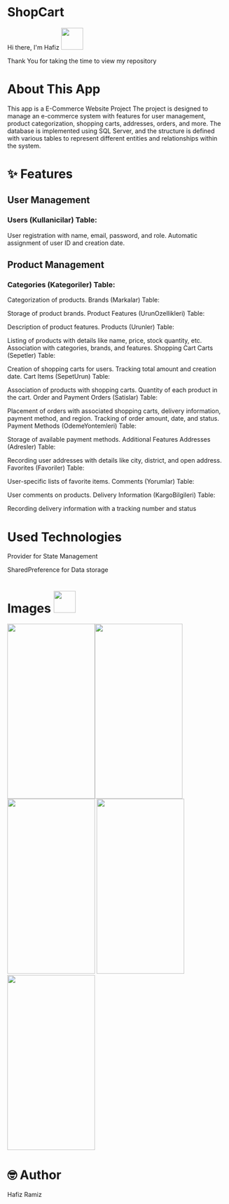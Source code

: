 # ShopCart 
Hi there, I'm Hafiz <img src="https://user-images.githubusercontent.com/102408138/181803992-c16d979a-e758-425b-8561-45bdf4fd04ec.gif" width="50" height="50" />

Thank You for taking the time to view my repository
# About This App
This app is a E-Commerce Website Project
The project is designed to manage an e-commerce system with features for user management, product categorization, shopping carts, addresses, orders, and more. The database is implemented using SQL Server, and the structure is defined with various tables to represent different entities and relationships within the system.

# ✨ Features

## User Management
### Users (Kullanicilar) Table:
User registration with name, email, password, and role.
Automatic assignment of user ID and creation date.
## Product Management
### Categories (Kategoriler) Table:
Categorization of products.
Brands (Markalar) Table:

Storage of product brands.
Product Features (UrunOzellikleri) Table:

Description of product features.
Products (Urunler) Table:

Listing of products with details like name, price, stock quantity, etc.
Association with categories, brands, and features.
Shopping Cart
Carts (Sepetler) Table:

Creation of shopping carts for users.
Tracking total amount and creation date.
Cart Items (SepetUrun) Table:

Association of products with shopping carts.
Quantity of each product in the cart.
Order and Payment
Orders (Satislar) Table:

Placement of orders with associated shopping carts, delivery information, payment method, and region.
Tracking of order amount, date, and status.
Payment Methods (OdemeYontemleri) Table:

Storage of available payment methods.
Additional Features
Addresses (Adresler) Table:

Recording user addresses with details like city, district, and open address.
Favorites (Favoriler) Table:

User-specific lists of favorite items.
Comments (Yorumlar) Table:

User comments on products.
Delivery Information (KargoBilgileri) Table:

Recording delivery information with a tracking number and status
# Used Technologies

Provider for State Management

SharedPreference for Data storage

# Images <img src="https://user-images.githubusercontent.com/102408138/181803745-a7421993-ec40-4ac6-bc71-9f7cf25dbb4d.gif" width="50" height="50" />
<img src="https://user-images.githubusercontent.com/102408138/181799966-0a7d0ca3-ca76-4235-bdc1-d2ff5c31ef7f.jpg" width="200" height="400" /><img src="https://user-images.githubusercontent.com/102408138/181801178-6c3698dc-57d6-4d5a-bd6f-6f7c7b846788.jpg"  width="200" height="400" />
<img src="https://user-images.githubusercontent.com/102408138/181802181-17ccb66d-1867-420c-9014-cceb046e0695.jpg" width="200" height="400" />
<img src="https://user-images.githubusercontent.com/102408138/181802926-3097865b-d0ae-49c4-96f5-fbcafcd402f1.jpg" width="200" height="400" />
<img src="https://user-images.githubusercontent.com/102408138/181803085-d2d9c699-e950-48aa-8131-886b5e0fbd4f.jpg" width="200" height="400" />

# 🤓 Author

Hafiz Ramiz

